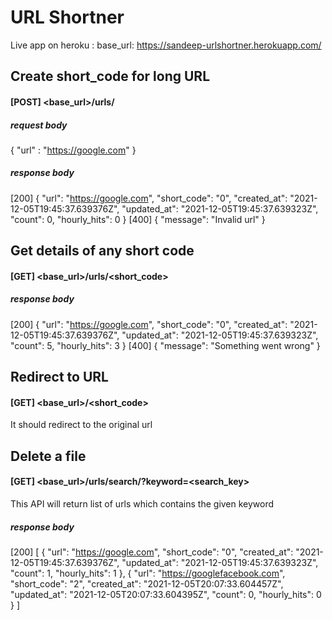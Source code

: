 # URL Shortner

Live app on heroku : 
base_url: https://sandeep-urlshortner.herokuapp.com/


## Create short_code for long URL

#### [POST] <base_url>/urls/
##### request body
{
"url" : "https://google.com"
}
##### response body
[200]
{
"url": "https://google.com",
"short_code": "0",
"created_at": "2021-12-05T19:45:37.639376Z",
"updated_at": "2021-12-05T19:45:37.639323Z",
"count": 0,
"hourly_hits": 0
}
[400]
{
"message": "Invalid url"
}

## Get details of any short code

#### [GET] <base_url>/urls/<short_code>
##### response body
[200]
{
"url": "https://google.com",
"short_code": "0",
"created_at": "2021-12-05T19:45:37.639376Z",
"updated_at": "2021-12-05T19:45:37.639323Z",
"count": 5,
"hourly_hits": 3
}
[400]
{
"message": "Something went wrong"
}


## Redirect to URL

#### [GET] <base_url>/<short_code>
It should redirect to the original url

## Delete a file
#### [GET] <base_url>/urls/search/?keyword=<search_key>
This API will return list of urls which contains the given keyword

##### response body
[200]
[
{
"url": "https://google.com",
"short_code": "0",
"created_at": "2021-12-05T19:45:37.639376Z",
"updated_at": "2021-12-05T19:45:37.639323Z",
"count": 1,
"hourly_hits": 1
},
{
"url": "https://googlefacebook.com",
"short_code": "2",
"created_at": "2021-12-05T20:07:33.604457Z",
"updated_at": "2021-12-05T20:07:33.604395Z",
"count": 0,
"hourly_hits": 0
}
]
